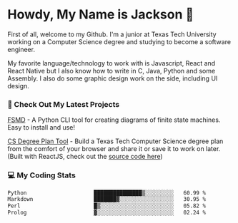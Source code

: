 # Howdy, My Name is Jackson 🤠

First of all, welcome to my Github. I'm a junior at Texas Tech University working on a Computer Science degree and studying to become a software engineer.

My favorite language/technology to work with is Javascript, React and React Native but I also know how to write in C, Java, Python and some Assembly. 
I also do some graphic design work on the side, including UI design.

### 🔨 Check Out My Latest Projects
[FSMD](https://github.com/jaxcksn/FSMD) - A Python CLI tool for creating diagrams of finite state machines. Easy to install and use!

[CS Degree Plan Tool](https://csplan.jaxcksn.dev/) - Build a Texas Tech Computer Science degree plan from the comfort of your browser and share it or save it to work on later. (Built with ReactJS, check out the [source code here](https://github.com/jaxcksn/CompSciDegreePlan))

<!---
jaxcksn/jaxcksn is a ✨ special ✨ repository because its `README.md` (this file) appears on your GitHub profile.
You can click the Preview link to take a look at your changes.
--->

### 💻 My Coding Stats
<!--START_SECTION:waka-->

```txt
Python                     ███████████████▒░░░░░░░░░   60.99 %
Markdown                   ███████▓░░░░░░░░░░░░░░░░░   30.95 %
Perl                       █▒░░░░░░░░░░░░░░░░░░░░░░░   05.82 %
Prolog                     ▓░░░░░░░░░░░░░░░░░░░░░░░░   02.24 %
```

<!--END_SECTION:waka-->
